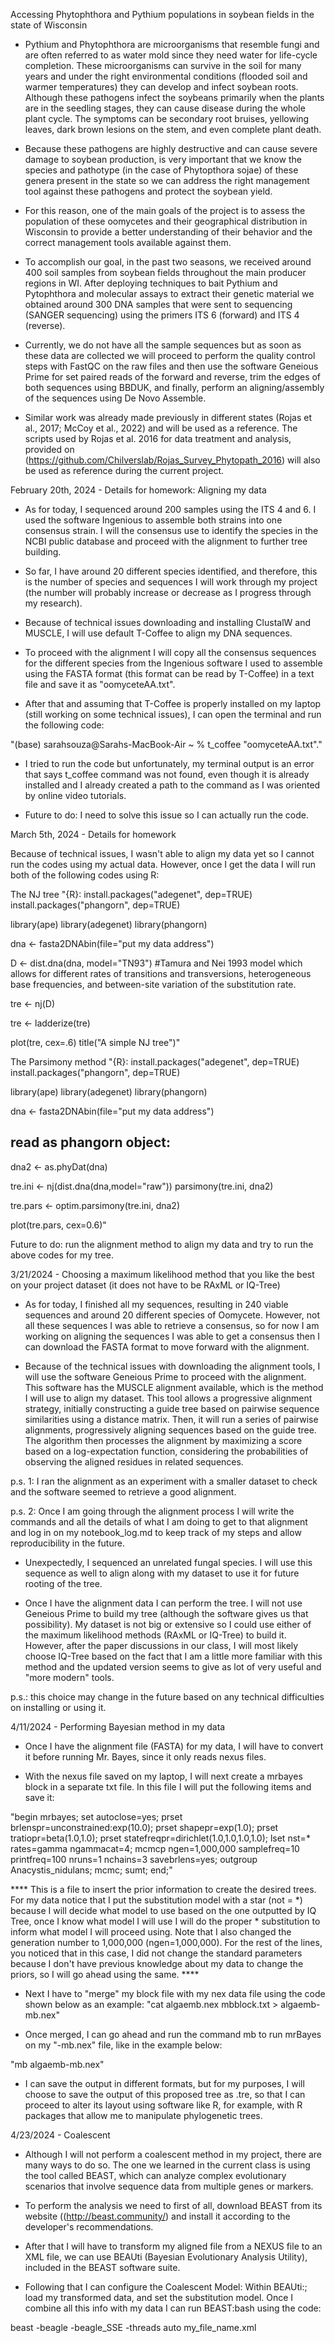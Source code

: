 Accessing Phytophthora and Pythium populations in soybean fields in the state of Wisconsin

* Pythium and Phytophthora are microorganisms that resemble fungi and are often referred to as water mold since they need water for life-cycle completion. These microorganisms can survive in the soil for many years and under the right environmental conditions (flooded soil and warmer temperatures) they can develop and infect soybean roots. Although these pathogens infect the soybeans primarily when the plants are in the seedling stages, they can cause disease during the whole plant cycle. The symptoms can be secondary root bruises, yellowing leaves, dark brown lesions on the stem, and even complete plant death. 

* Because these pathogens are highly destructive and can cause severe damage to soybean production, is very important that we know the species and pathotype (in the case of Phytopthora sojae) of these genera present in the state so we can address the right management tool against these pathogens and protect the soybean yield. 

* For this reason, one of the main goals of the project is to assess the population of these oomycetes and their geographical distribution in Wisconsin to provide a better understanding of their behavior and the correct management tools available against them. 

* To accomplish our goal, in the past two seasons, we received around 400 soil samples from soybean fields throughout the main producer regions in WI. After deploying techniques to bait Pythium and Pytophthora and molecular assays to extract their genetic material we obtained around 300 DNA samples that were sent to sequencing (SANGER sequencing) using the primers ITS 6 (forward) and ITS 4 (reverse). 

 
* Currently, we do not have all the sample sequences but as soon as these data are collected we will proceed to perform the quality control steps with FastQC on the raw files and then use the software Geneious Prime for set paired reads of the forward and reverse, trim the edges of both sequences using BBDUK, and finally, perform an aligning/assembly of the sequences using De Novo Assemble. 

* Similar work was already made previously in different states (Rojas et al., 2017; McCoy et al., 2022) and will be used as a reference. The scripts used by Rojas et al. 2016 for data treatment and analysis, provided on (https://github.com/Chilverslab/Rojas_Survey_Phytopath_2016) will also be used as reference during the current project.



February 20th, 2024 - Details for homework: Aligning my data 


* As for today, I sequenced around 200 samples using the ITS 4 and 6. I used the software Ingenious to assemble both strains into one consensus strain. I will the consensus use to identify the species in the NCBI public database and proceed with the alignment to further tree building. 

* So far, I have around 20 different species identified, and therefore, this is the number of species and sequences I will work through my project (the number will probably increase or decrease as I progress through my research). 
 
* Because of technical issues downloading and installing ClustalW and MUSCLE, I will use default T-Coffee to align my DNA sequences. 

* To proceed with the alignment I will copy all the consensus sequences for the different species from the Ingenious software I used to assemble using the FASTA format (this format can be read by T-Coffee) in a text file and save it as "oomyceteAA.txt". 

* After that and assuming that T-Coffee is properly installed on my laptop (still working on some technical issues), I can open the terminal and run the following code: 


"(base) sarahsouza@Sarahs-MacBook-Air ~ % t_coffee "oomyceteAA.txt"."


* I tried to run the code but unfortunately, my terminal output is an error that says t_coffee command was not found, even though it is already installed and I already created a path to the command as I was oriented by online video tutorials. 

* Future to do: I need to solve this issue so I can actually run the code. 


March 5th, 2024 - Details for homework

Because of technical issues, I wasn't able to align my data yet so I cannot run the codes using my actual data. However, once I get the data I will run both of the following codes using R:

The NJ tree
"{R}: 
install.packages("adegenet", dep=TRUE)
install.packages("phangorn", dep=TRUE)

library(ape)
library(adegenet)
library(phangorn)

dna <- fasta2DNAbin(file="put my data address")

D <- dist.dna(dna, model="TN93") #Tamura and Nei 1993 model which allows for different rates of transitions and transversions, heterogeneous base frequencies, and between-site variation of the substitution rate.

tre <- nj(D)

tre <- ladderize(tre)

plot(tre, cex=.6)
title("A simple NJ tree")"


The Parsimony method
"{R}: 
install.packages("adegenet", dep=TRUE)
install.packages("phangorn", dep=TRUE)

library(ape)
library(adegenet)
library(phangorn)

dna <- fasta2DNAbin(file="put my data address")

## read as phangorn object:
dna2 <- as.phyDat(dna)

tre.ini <- nj(dist.dna(dna,model="raw"))
parsimony(tre.ini, dna2)

tre.pars <- optim.parsimony(tre.ini, dna2)

plot(tre.pars, cex=0.6)"

Future to do: run the alignment method to align my data and try to run the above codes for my tree. 

3/21/2024 - Choosing a maximum likelihood method that you like the best on your project dataset (it does not have to be RAxML or IQ-Tree)

* As for today, I finished all my sequences, resulting in 240 viable sequences and around 20 different species of Oomycete. However,  not all these sequences I was able to retrieve a consensus, so for now I am working on aligning the sequences I was able to get a consensus then I can download the FASTA format to move forward with the alignment. 

* Because of the technical issues with downloading the alignment tools, I will use the software Geneious Prime to proceed with the alignment. This software has the MUSCLE alignment available, which is the method I will use to align my dataset. This tool allows a progressive alignment strategy, initially constructing a guide tree based on pairwise sequence similarities using a distance matrix. Then, it will run a series of pairwise alignments, progressively aligning sequences based on the guide tree. The algorithm then processes the alignment by maximizing a score based on a log-expectation function, considering the probabilities of observing the aligned residues in related sequences. 

p.s. 1: I ran the alignment as an experiment with a smaller dataset to check and the software seemed to retrieve a good alignment.

p.s. 2: Once I am going through the alignment process I will write the commands and all the details of what I am doing to get to that alignment and log in on my notebook_log.md to keep track of my steps and allow reproducibility in the future. 

* Unexpectedly, I sequenced an unrelated fungal species. I will use this sequence as well to align along with my dataset to use it for future rooting of the tree. 

* Once I have the alignment data I can perform the tree. I will not use Geneious Prime to build my tree (although the software gives us that possibility). My dataset is not big or extensive so I could use either of the maximum likelihood methods (RAxML or IQ-Tree) to build it. However, after the paper discussions in our class, I will most likely choose IQ-Tree based on the fact that I am a little more familiar with this method and the updated version seems to give as lot of very useful and "more modern" tools.

p.s.: this choice may change in the future based on any technical difficulties on installing or using it. 

4/11/2024 - Performing Bayesian method in my data

* Once I have the alignment file (FASTA) for my data, I will have to convert it before running Mr. Bayes, since it only reads nexus files. 

* With the nexus file saved on my laptop, I will next create a mrbayes block in a separate txt file. In this file I will put the following items and save it: 

"begin mrbayes;
 set autoclose=yes;
 prset brlenspr=unconstrained:exp(10.0);
 prset shapepr=exp(1.0);
 prset tratiopr=beta(1.0,1.0);
 prset statefreqpr=dirichlet(1.0,1.0,1.0,1.0);
 lset nst=* rates=gamma ngammacat=4;
 mcmcp ngen=1,000,000 samplefreq=10 printfreq=100 nruns=1 nchains=3 savebrlens=yes;
 outgroup Anacystis_nidulans;
 mcmc;
 sumt;
end;" 

**** This is a file to insert the prior information to create the desired trees. For my data notice that I put the substitution model with a star  (not = *) because I will decide what model to use based on the one outputted by IQ Tree, once I know what model I will use I will do the proper * substitution to inform what model I will proceed using. Note that I also changed the generation number to 1,000,000 (ngen=1,000,000). For the rest of the lines, you noticed that in this case, I did not change the standard parameters because I don't have previous knowledge about my data to change the priors, so I will go ahead using the same. ****


* Next I have to "merge" my block file with my nex data file using the code shown below as an example: 
"cat algaemb.nex mbblock.txt > algaemb-mb.nex"

* Once merged, I can go ahead and run the command mb to run mrBayes on my "-mb.nex" file, like in the example below:

"mb algaemb-mb.nex"

* I can save the output in different formats, but for my purposes, I will choose to save the output of this proposed tree as .tre, so that I can proceed to alter its layout using software like R, for example, with R packages that allow me to manipulate phylogenetic trees. 


4/23/2024 - Coalescent 

* Although I will not perform a coalescent method in my project, there are many ways to do so. The one we learned in the current class is using the tool called BEAST, which can analyze complex evolutionary scenarios that involve sequence data from multiple genes or markers. 

* To perform the analysis we need to first of all, download BEAST from its website ((http://beast.community/) and install it according to the developer's recommendations.  

* After that I will have to transform my aligned file from a NEXUS file to an XML file, we can use BEAUti (Bayesian Evolutionary Analysis Utility), included in the BEAST software suite.

* Following that I can configure the Coalescent Model: Within BEAUti:; load my transformed data, and set the substitution model. Once I combine all this info with my data I can run BEAST:bash using the code: 

beast -beagle -beagle_SSE -threads auto my_file_name.xml
   